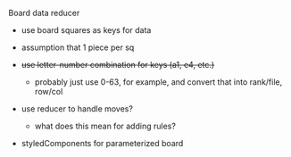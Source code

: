 Board data reducer
- use board squares as keys for data
- assumption that 1 piece per sq
- ~~use letter-number combination for keys (a1, e4, etc.)~~
  - probably just use 0-63, for example, and convert that into rank/file, row/col
- use reducer to handle moves?
  - what does this mean for adding rules?
  
- styledComponents for parameterized board
  
